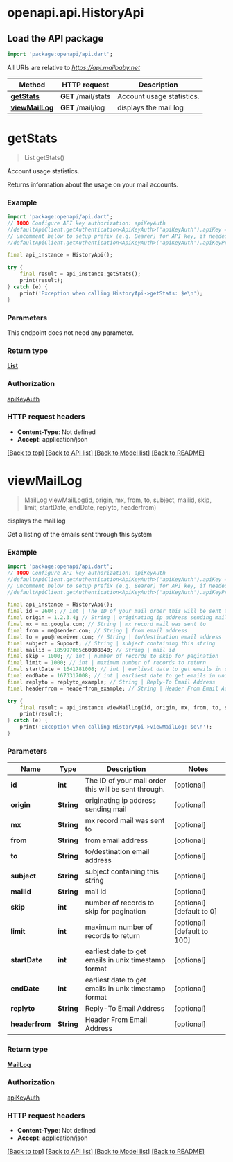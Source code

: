 # openapi.api.HistoryApi

## Load the API package
```dart
import 'package:openapi/api.dart';
```

All URIs are relative to *https://api.mailbaby.net*

Method | HTTP request | Description
------------- | ------------- | -------------
[**getStats**](HistoryApi.md#getstats) | **GET** /mail/stats | Account usage statistics.
[**viewMailLog**](HistoryApi.md#viewmaillog) | **GET** /mail/log | displays the mail log


# **getStats**
> List<GetStats200ResponseInner> getStats()

Account usage statistics.

Returns information about the usage on your mail accounts.

### Example
```dart
import 'package:openapi/api.dart';
// TODO Configure API key authorization: apiKeyAuth
//defaultApiClient.getAuthentication<ApiKeyAuth>('apiKeyAuth').apiKey = 'YOUR_API_KEY';
// uncomment below to setup prefix (e.g. Bearer) for API key, if needed
//defaultApiClient.getAuthentication<ApiKeyAuth>('apiKeyAuth').apiKeyPrefix = 'Bearer';

final api_instance = HistoryApi();

try {
    final result = api_instance.getStats();
    print(result);
} catch (e) {
    print('Exception when calling HistoryApi->getStats: $e\n');
}
```

### Parameters
This endpoint does not need any parameter.

### Return type

[**List<GetStats200ResponseInner>**](GetStats200ResponseInner.md)

### Authorization

[apiKeyAuth](../README.md#apiKeyAuth)

### HTTP request headers

 - **Content-Type**: Not defined
 - **Accept**: application/json

[[Back to top]](#) [[Back to API list]](../README.md#documentation-for-api-endpoints) [[Back to Model list]](../README.md#documentation-for-models) [[Back to README]](../README.md)

# **viewMailLog**
> MailLog viewMailLog(id, origin, mx, from, to, subject, mailid, skip, limit, startDate, endDate, replyto, headerfrom)

displays the mail log

Get a listing of the emails sent through this system 

### Example
```dart
import 'package:openapi/api.dart';
// TODO Configure API key authorization: apiKeyAuth
//defaultApiClient.getAuthentication<ApiKeyAuth>('apiKeyAuth').apiKey = 'YOUR_API_KEY';
// uncomment below to setup prefix (e.g. Bearer) for API key, if needed
//defaultApiClient.getAuthentication<ApiKeyAuth>('apiKeyAuth').apiKeyPrefix = 'Bearer';

final api_instance = HistoryApi();
final id = 2604; // int | The ID of your mail order this will be sent through.
final origin = 1.2.3.4; // String | originating ip address sending mail
final mx = mx.google.com; // String | mx record mail was sent to
final from = me@sender.com; // String | from email address
final to = you@receiver.com; // String | to/destination email address
final subject = Support; // String | subject containing this string
final mailid = 185997065c60008840; // String | mail id
final skip = 1000; // int | number of records to skip for pagination
final limit = 1000; // int | maximum number of records to return
final startDate = 1641781008; // int | earliest date to get emails in unix timestamp format
final endDate = 1673317008; // int | earliest date to get emails in unix timestamp format
final replyto = replyto_example; // String | Reply-To Email Address
final headerfrom = headerfrom_example; // String | Header From Email Address

try {
    final result = api_instance.viewMailLog(id, origin, mx, from, to, subject, mailid, skip, limit, startDate, endDate, replyto, headerfrom);
    print(result);
} catch (e) {
    print('Exception when calling HistoryApi->viewMailLog: $e\n');
}
```

### Parameters

Name | Type | Description  | Notes
------------- | ------------- | ------------- | -------------
 **id** | **int**| The ID of your mail order this will be sent through. | [optional] 
 **origin** | **String**| originating ip address sending mail | [optional] 
 **mx** | **String**| mx record mail was sent to | [optional] 
 **from** | **String**| from email address | [optional] 
 **to** | **String**| to/destination email address | [optional] 
 **subject** | **String**| subject containing this string | [optional] 
 **mailid** | **String**| mail id | [optional] 
 **skip** | **int**| number of records to skip for pagination | [optional] [default to 0]
 **limit** | **int**| maximum number of records to return | [optional] [default to 100]
 **startDate** | **int**| earliest date to get emails in unix timestamp format | [optional] 
 **endDate** | **int**| earliest date to get emails in unix timestamp format | [optional] 
 **replyto** | **String**| Reply-To Email Address | [optional] 
 **headerfrom** | **String**| Header From Email Address | [optional] 

### Return type

[**MailLog**](MailLog.md)

### Authorization

[apiKeyAuth](../README.md#apiKeyAuth)

### HTTP request headers

 - **Content-Type**: Not defined
 - **Accept**: application/json

[[Back to top]](#) [[Back to API list]](../README.md#documentation-for-api-endpoints) [[Back to Model list]](../README.md#documentation-for-models) [[Back to README]](../README.md)

